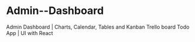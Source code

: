# Admin--Dashboard
Admin Dashboard | Charts, Calendar, Tables and Kanban Trello board Todo App | UI with React
